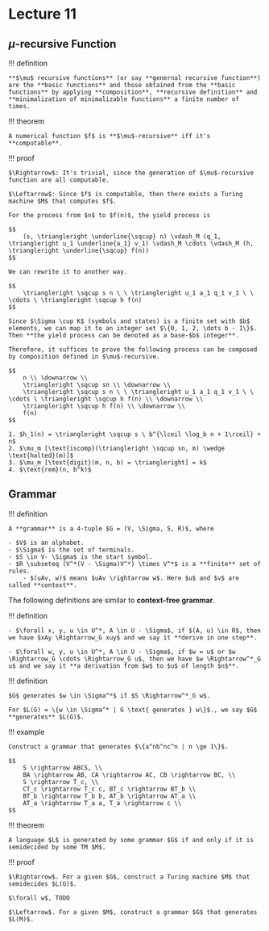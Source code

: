 # Lecture 11

## $\mu$-recursive Function

!!! definition

    **$\mu$ recursive functions** (or say **genernal recursive function**) are the **basic functions** and those obtained from the **basic functions** by applying **composition**, **recursive definition** and **minimalization of minimalizable functions** a finite number of times.

!!! theorem

    A numerical function $f$ is **$\mu$-recursive** iff it's **computable**.

!!! proof

    $\Rightarrow$: It's trivial, since the generation of $\mu$-recursive function are all computable.

    $\Leftarrow$: Since $f$ is computable, then there exists a Turing machine $M$ that computes $f$.

    For the process from $n$ to $f(n)$, the yield process is

    $$
        (s, \triangleright \underline{\sqcup} n) \vdash_M (q_1, \triangleright u_1 \underline{a_1} v_1) \vdash_M \cdots \vdash_M (h, \triangleright \underline{\sqcup} f(n))
    $$

    We can rewrite it to another way.

    $$
        \triangleright \sqcup s n \ \ \triangleright u_1 a_1 q_1 v_1 \ \ \cdots \ \triangleright \sqcup h f(n)
    $$

    Since $\Sigma \cup K$ (symbols and states) is a finite set with $b$ elements, we can map it to an integer set $\{0, 1, 2, \dots b - 1\}$. Then **the yield process can be denoted as a base-$b$ integer**.

    Therefore, it suffices to prove the following process can be composed by composition defined in $\mu$-recursive.

    $$
        n \\ \downarrow \\
        \triangleright \sqcup sn \\ \downarrow \\
        \triangleright \sqcup s n \ \ \triangleright u_1 a_1 q_1 v_1 \ \ \cdots \ \triangleright \sqcup h f(n) \\ \downarrow \\
        \triangleright \sqcup h f(n) \\ \downarrow \\
        f(n)
    $$

    1. $h_1(n) = \triangleright \sqcup s \ b^{\lceil \log_b n + 1\rceil} + n$
    2. $\mu_m [\text{iscomp}(\triangleright \sqcup sn, m) \wedge \text{halted}(m)]$
    3. $\mu_m [\text{digit}(m, n, b) = \triangleright] = k$
    4. $\text{rem}(n, b^k)$

## Grammar

!!! definition

    A **grammar** is a 4-tuple $G = (V, \Sigma, S, R)$, where

    - $V$ is an alphabet.
    - $\Sigma$ is the set of terminals.
    - $S \in V- \Sigma$ is the start symbol.
    - $R \subseteq (V^*(V - \Sigma)V^*) \times V^*$ is a **finite** set of rules.
        - $(uAv, w)$ means $uAv \rightarrow w$. Here $u$ and $v$ are called **context**.

The following definitions are similar to **context-free grammar**.

!!! definition

    - $\forall x, y, u \in U^*, A \in U - \Sigma$, if $(A, u) \in R$, then we have $xAy \Rightarrow_G xuy$ and we say it **derive in one step**.

    - $\forall w, y, u \in U^*, A \in U - \Sigma$, if $w = u$ or $w \Rightarrow_G \cdots \Rightarrow_G u$, then we have $w \Rightarrow^*_G u$ and we say it **a derivation from $w$ to $u$ of length $n$**.

!!! definition

    $G$ generates $w \in \Sigma^*$ if $S \Rightarrow^*_G w$.

    For $L(G) = \{w \in \Sigma^* | G \text{ generates } w\}$., we say $G$ **generates** $L(G)$.

!!! example

    Construct a grammar that generates $\{a^nb^nc^n | n \ge 1\}$.

    $$
        S \rightarrow ABCS, \\
        BA \rightarrow AB, CA \rightarrow AC, CB \rightarrow BC, \\
        S \rightarrow T_c, \\
        CT_c \rightarrow T_c c, BT_c \rightarrow BT_b \\
        BT_b \rightarrow T_b b, AT_b \rightarrow AT_a \\
        AT_a \rightarrow T_a a, T_a \rightarrow c \\
    $$

!!! theorem

    A language $L$ is generated by some grammar $G$ if and only if it is semidecided by some TM $M$.

!!! proof

    $\Rightarrow$. For a given $G$, construct a Turing machine $M$ that semidecides $L(G)$.

    $\forall w$, TODO

    $\Leftarrow$. For a given $M$, construct a grammar $G$ that generates $L(M)$.